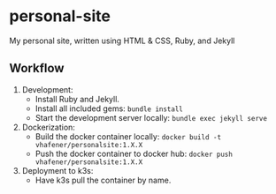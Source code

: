 # personal-site

My personal site, written using HTML & CSS, Ruby, and Jekyll

## Workflow

1. Development:
    * Install Ruby and Jekyll.
    * Install all included gems: `bundle install`
    * Start the development server locally: `bundle exec jekyll serve`
2. Dockerization:
    * Build the docker container locally: `docker build -t vhafener/personalsite:1.X.X`
    * Push the docker container to docker hub: `docker push vhafener/personalsite:1.X.X`
3. Deployment to k3s:
    * Have k3s pull the container by name.
